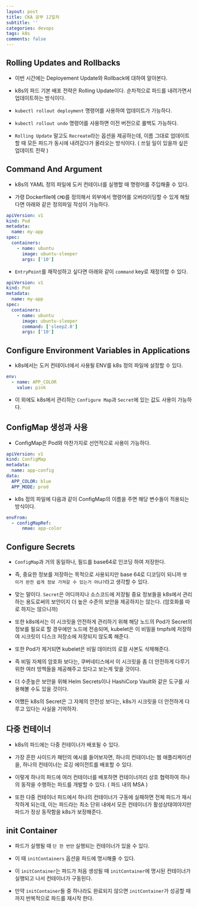 ```yaml
---
layout: post
title: CKA 공부 12일차
subtitle: ''
categories: devops
tags: k8s
comments: false
---
```


## Rolling Updates and Rollbacks

- 이번 시간에는 Deployement Update와 Rollback에 대하여 알아본다.

- k8s의 파드 기본 배포 전략은 Rolling Update이다. 순차적으로 파드를 내려가면서 업데이트하는 방식이다.

- `kubectl rollout deployment` 명령어를 사용하여 업데이트가 가능하다.

- `kubectl rollout undo` 명령어를 사용하면 이전 버전으로 롤백도 가능하다.

- `Rolling Update` 말고도 `Recreate`라는 옵션을 제공하는데, 이름 그대로 업데이트할 때 모든 파드가 동시에 내려갔다가 올라오는 방식이다. ( 쓰일 일이 있을까 싶은 업데이트 전략 )

## Command And Argument

- k8s의 YAML 정의 파일에 도커 컨테이너를 실행할 때 명령어를 주입해줄 수 있다.

- 가령 Dockerfile에 `CMD`를 정의해서 외부에서 명령어를 오버라이딩할 수 있게 해뒀다면 아래와 같은 정의파일 작성이 가능하다.

```yaml
apiVersion: v1
kind: Pod
metadata:
  name: my-app
spec:
  containers:
    - name: ubuntu
      image: ubuntu-sleeper
      args: ['10']
```

- `EntryPoint`를 재작성하고 싶다면 아래와 같이 `command` key로 재정의할 수 있다.

```yaml
apiVersion: v1
kind: Pod
metadata:
  name: my-app
spec:
  containers:
    - name: ubuntu
      image: ubuntu-sleeper
      command: ['sleep2.0']
      args: ['10']
```

## Configure Environment Variables in Applications

- k8s에서는 도커 컨테이너에서 사용될 ENV를 k8s 정의 파일에 설정할 수 있다.

```yaml
env:
  - name: APP_COLOR
    value: pink
```

- 이 외에도 k8s에서 관리하는 `Configure Map`과 `Secret`에 있는 값도 사용이 가능하다.

## ConfigMap 생성과 사용

- ConfigMap은 Pod와 마찬가지로 선언적으로 사용이 가능하다.

```yaml
apiVersion: v1
kind: ConfigMap
metadata:
  name: app-config
data:
  APP_COLOR: blue
  APP_MODE: prod
```

- k8s 정의 파일에 다음과 같이 ConfigMap의 이름을 주면 해당 변수들이 적용되는 방식이다.

```yaml
envFrom:
  - configMapRef:
      nmae: app-color
```

## Configure Secrets

- `ConfigMap`과 거의 동일하나, 필드를 base64로 인코딩 하여 저장한다.

- 즉, 중요한 정보를 저장하는 목적으로 사용되지만 base 64로 디코딩이 되니까 `엥 이거 완전 쉽게 정보 가져갈 수 있는거 아냐?`라고 생각할 수 있다.

- 맞는 말이다. `Secret`은 어디까지나 소스코드에 저장될 중요 정보들을 k8s에서 관리하는 용도로써의 보안이지 더 높은 수준의 보안을 제공하지는 않는다. (암호화를 따로 하지는 않으니까)

- 또한 k8s에서는 이 시크릿을 안전하게 관리하기 위해 해당 노드의 Pod가 Secret의 정보를 필요로 할 경우에만 노드에 전송되며, kubelet은 이 비밀을 tmpfs에 저장하여 시크릿이 디스크 저장소에 저장되지 않도록 해준다.

- 또한 Pod가 제거되면 kubelet은 비밀 데이터의 로컬 사본도 삭제해준다.

- 즉 비밀 자체의 암호화 보다는, 쿠버네티스에서 이 시크릿을 좀 더 안전하게 다루기 위한 여러 방책들을 제공해주고 있다고 보는게 맞을 것이다.

- 더 수준높은 보안을 위해 Helm Secrets이나 HashiCorp Vault와 같은 도구를 사용해볼 수도 있을 것이다.

- 어쨌든 k8s의 Secret은 그 자체의 안전성 보다는, k8s가 시크릿을 더 안전하게 다루고 있다는 사실을 기억하자.

## 다중 컨테이너

- k8s의 파드에는 다중 컨테이너가 배포될 수 있다.

- 가장 흔한 사이드카 패턴의 예시를 들어보자면, 하나의 컨테이너는 웹 애플리케이션을, 하나의 컨테이너는 로깅 에이전트를 배포할 수 있다.

- 이렇게 하나의 파드에 여러 컨테이너를 배포하면 컨테이너끼리 상호 협력하여 하나의 동작을 수행하는 파드를 개발할 수 있다. ( 파드 내의 MSA )

- 또한 다중 컨테이너 파드에서 하나의 컨테이너가 구동에 실패하면 전체 파드가 재시작하게 되는데, 이는 파드라는 최소 단위 내에서 모든 컨테이너가 활성상태여야지만 파드가 정상 동작함을 k8s가 보장해준다.

## init Container

- 파드가 실행될 때 `단 한 번만` 실행되는 컨테이너가 있을 수 있다.

- 이 때 `initContainers` 옵션을 파드에 명시해줄 수 있다.

- 이 `initContainer`는 파드가 처음 생성될 때 `initContainer`에 명시된 컨테이너가 실행되고 나서 컨테이너가 구동된다.

- 만약 `initContainer`들 중 하나라도 완료되지 않으면 `initContainer`가 성공할 때 까지 반복적으로 파드를 재시작 한다.
